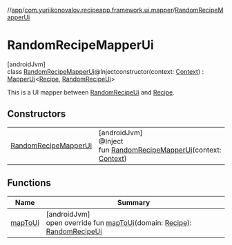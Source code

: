 //[app](../../../index.md)/[com.yuriikonovalov.recipeapp.framework.ui.mapper](../index.md)/[RandomRecipeMapperUi](index.md)

# RandomRecipeMapperUi

[androidJvm]\
class [RandomRecipeMapperUi](index.md)@Injectconstructor(context: [Context](https://developer.android.com/reference/kotlin/android/content/Context.html)) : [MapperUi](../../com.yuriikonovalov.recipeapp.presentation/-mapper-ui/index.md)&lt;[Recipe](../../com.yuriikonovalov.recipeapp.application.entities/-recipe/index.md), [RandomRecipeUi](../../com.yuriikonovalov.recipeapp.presentation.model/-random-recipe-ui/index.md)&gt; 

This is a UI mapper between [RandomRecipeUi](../../com.yuriikonovalov.recipeapp.presentation.model/-random-recipe-ui/index.md) and [Recipe](../../com.yuriikonovalov.recipeapp.application.entities/-recipe/index.md).

## Constructors

| | |
|---|---|
| [RandomRecipeMapperUi](-random-recipe-mapper-ui.md) | [androidJvm]<br>@Inject<br>fun [RandomRecipeMapperUi](-random-recipe-mapper-ui.md)(context: [Context](https://developer.android.com/reference/kotlin/android/content/Context.html)) |

## Functions

| Name | Summary |
|---|---|
| [mapToUi](map-to-ui.md) | [androidJvm]<br>open override fun [mapToUi](map-to-ui.md)(domain: [Recipe](../../com.yuriikonovalov.recipeapp.application.entities/-recipe/index.md)): [RandomRecipeUi](../../com.yuriikonovalov.recipeapp.presentation.model/-random-recipe-ui/index.md) |
